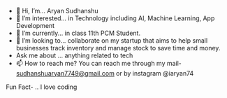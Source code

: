 - 👋 Hi, I’m... Aryan Sudhanshu
- 👀 I’m interested... in Technology including AI, Machine Learning, App Development
- 🌱 I’m currently... in class 11th PCM Student.
- 💞️ I’m looking to... collaborate on my startup that aims to help small businesses track inventory and manage stock to save time and money.
- Ask me about ... anything related to tech
- 📫 How to reach me?
You can reach me through my mail- sudhanshuaryan7749@gmail.com or by instagram @iaryan74

Fun Fact- .. I love coding
<!---
iaryan74/iaryan74 is a ✨ special ✨ repository because its `README.md` (this file) appears on your GitHub profile.
You can click the Preview link to take a look at your changes.
--->
